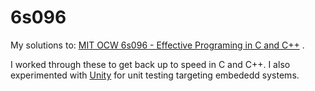 # 6s096
My solutions to: 
[MIT OCW 6s096 - Effective Programing in C and C++](https://ocw.mit.edu/courses/electrical-engineering-and-computer-science/6-s096-effective-programming-in-c-and-c-january-iap-2014)
.

I worked through these to get back up to speed in C and C++. 
I also experimented with [Unity](http://www.throwtheswitch.org/unity)
for unit testing targeting embededd systems.

